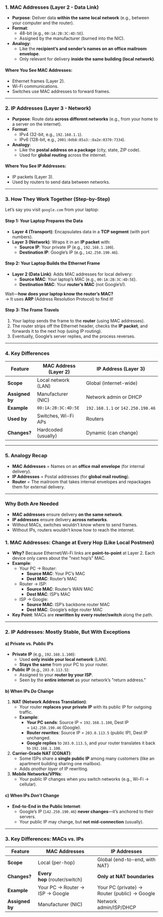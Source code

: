 ### **1. MAC Addresses (Layer 2 - Data Link)**

- **Purpose**: Deliver data **within the same local network** (e.g., between your computer and the router).
- **Format**:
    - 48-bit (e.g., `00:1A:2B:3C:4D:5E`).
    - Assigned by the manufacturer (burned into the NIC).
- **Analogy**:
    - Like the **recipient’s and sender’s names on an office mailroom envelope**.
    - Only relevant for delivery **inside the same building (local network)**.

#### **Where You See MAC Addresses**:

- Ethernet frames (Layer 2).
- Wi-Fi communications.
- Switches use MAC addresses to forward frames.

---

### **2. IP Addresses (Layer 3 - Network)**

- **Purpose**: Route data **across different networks** (e.g., from your home to a server on the internet).
- **Format**:
    - IPv4 (32-bit, e.g., `192.168.1.1`).
    - IPv6 (128-bit, e.g., `2001:0db8:85a3::8a2e:0370:7334`).
- **Analogy**:
    - Like the **postal address on a package** (city, state, ZIP code).
    - Used for **global routing** across the internet.

#### **Where You See IP Addresses**:

- IP packets (Layer 3).
- Used by routers to send data between networks.

---

### **3. How They Work Together (Step-by-Step)**

Let’s say you visit `google.com` from your laptop:

#### **Step 1: Your Laptop Prepares the Data**

- **Layer 4 (Transport)**: Encapsulates data in a **TCP segment** (with port numbers).
- **Layer 3 (Network)**: Wraps it in an **IP packet** with:
    - **Source IP**: Your private IP (e.g., `192.168.1.100`).
    - **Destination IP**: Google’s IP (e.g., `142.250.190.46`).
    
#### **Step 2: Your Laptop Builds the Ethernet Frame**

- **Layer 2 (Data Link)**: Adds MAC addresses for local delivery:
    - **Source MAC**: Your laptop’s MAC (e.g., `00:1A:2B:3C:4D:5E`).
    - **Destination MAC**: Your **router’s MAC** (not Google’s!).

Wait—**how does your laptop know the router’s MAC?**  
→ It uses **ARP** (Address Resolution Protocol) to find it!

#### **Step 3: The Frame Travels**

1. Your laptop sends the frame to the **router** (using MAC addresses).    
2. The router strips off the Ethernet header, checks the **IP packet**, and forwards it to the next hop (using IP routing).
3. Eventually, Google’s server replies, and the process reverses.

---

### **4. Key Differences**

|Feature|MAC Address (Layer 2)|IP Address (Layer 3)|
|---|---|---|
|**Scope**|Local network (LAN)|Global (internet-wide)|
|**Assigned by**|Manufacturer (NIC)|Network admin or DHCP|
|**Example**|`00:1A:2B:3C:4D:5E`|`192.168.1.1` or `142.250.190.46`|
|**Used by**|Switches, Wi-Fi APs|Routers|
|**Changes?**|Hardcoded (usually)|Dynamic (can change)|

---
### **5. Analogy Recap**

- **MAC Addresses** = Names on an **office mail envelope** (for internal delivery).
- **IP Addresses** = Postal addresses (for **global mail routing**).
- **Router** = The mailroom that takes internal envelopes and repackages them for external delivery.

---

### **Why Both Are Needed**

- **MAC addresses** ensure delivery **on the same network**.
- **IP addresses** ensure delivery **across networks**.
- Without MACs, switches wouldn’t know where to send frames.
- Without IPs, routers wouldn’t know how to reach the internet.

### **1. MAC Addresses: Change at Every Hop (Like Local Postmen)**

- **Why?** Because Ethernet/Wi-Fi links are **point-to-point** at Layer 2. Each device only cares about the "next hop’s" MAC.
- **Example**:
    - Your PC → Router:
        - **Source MAC**: Your PC’s MAC
        - **Dest MAC**: Router’s MAC
    - Router → ISP:
        - **Source MAC**: Router’s WAN MAC
        - **Dest MAC**: ISP’s MAC
    - ISP → Google:
        - **Source MAC**: ISP’s backbone router MAC
        - **Dest MAC**: Google’s edge router MAC
- **Key Point**: MACs are **rewritten by every router/switch** along the path.
    

---

### **2. IP Addresses: Mostly Stable, But With Exceptions**

#### **a) Private vs. Public IPs**
- **Private IP** (e.g., `192.168.1.100`):
    - Used **only inside your local network** (LAN).
    - **Stays the same** from your PC to your router.
- **Public IP** (e.g., `203.0.113.5`):
    - Assigned to your **router by your ISP**.
    - Seen by the **entire internet** as your network’s "return address."

#### **b) When IPs _Do_ Change**

1. **NAT (Network Address Translation)**:
    - Your router **replaces your private IP** with its public IP for outgoing traffic.
    - **Example**:
        - **Your PC sends**: Source IP = `192.168.1.100`, Dest IP = `142.250.190.46` (Google).
        - **Router rewrites**: Source IP = `203.0.113.5` (public IP), Dest IP unchanged.
        - **Google replies** to `203.0.113.5`, and your router translates it back to `192.168.1.100`.
2. **Carrier-Grade NAT (CGNAT)**:
    - Some ISPs share a **single public IP** among many customers (like an apartment building sharing one mailbox).
    - Adds _another layer_ of IP rewriting.
3. **Mobile Networks/VPNs**:
    - Your public IP changes when you switch networks (e.g., Wi-Fi → cellular).

#### **c) When IPs _Don’t_ Change**

- **End-to-End in the Public Internet**:
    - Google’s IP (`142.250.190.46`) **never changes**—it’s anchored to their servers.
    - Your public IP may change, but **not mid-connection** (usually).

---

### **3. Key Differences: MACs vs. IPs**

|Feature|MAC Addresses|IP Addresses|
|---|---|---|
|**Scope**|Local (per-hop)|Global (end-to-end, with NAT)|
|**Changes?**|**Every hop** (router/switch)|**Only at NAT boundaries**|
|**Example**|Your PC → Router → ISP → Google|Your PC (private) → Router (public) → Google|
|**Assigned by**|Manufacturer (NIC)|Network admin/ISP/DHCP|